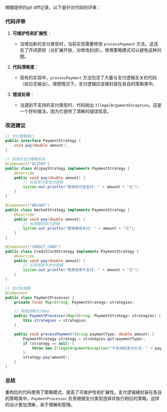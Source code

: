 根据提供的git diff记录，以下是针对代码的评审：

### 代码评审

1. **可维护性和扩展性**：
   - 当增加新的支付类型时，当前实现需要修改 `processPayment` 方法，这违反了开闭原则（对扩展开放，对修改封闭）。使用策略模式可以避免这种问题。

2. **代码清晰度**：
   - 现有的实现中，`processPayment` 方法包含了大量与支付逻辑无关的代码（如日志输出）。理想情况下，支付逻辑应该被封装在各自的策略类中。

3. **错误处理**：
   - 当遇到不支持的支付类型时，代码抛出 `IllegalArgumentException`。这是一个好的做法，因为它提供了清晰的错误信息。

### 改进建议

```java
// 支付策略接口
public interface PaymentStrategy {
    void pay(double amount);
}

// 具体的支付策略实现
@Component("ALIPAY")
public class AlipayStrategy implements PaymentStrategy {
    @Override
    public void pay(double amount) {
        // 实现支付宝支付逻辑
        System.out.println("使用支付宝支付: " + amount + "元");
    }
}

@Component("WECHAT")
public class WechatStrategy implements PaymentStrategy {
    @Override
    public void pay(double amount) {
        // 实现微信支付逻辑
        System.out.println("使用微信支付: " + amount + "元");
    }
}

@Component("CREDIT_CARD")
public class CreditCardStrategy implements PaymentStrategy {
    @Override
    public void pay(double amount) {
        // 实现信用卡支付逻辑
        System.out.println("使用信用卡支付: " + amount + "元");
    }
}

// 支付处理器
@Component
public class PaymentProcessor {
    private final Map<String, PaymentStrategy> strategies;

    // 构造函数注入Map
    public PaymentProcessor(Map<String, PaymentStrategy> strategies) {
        this.strategies = strategies;
    }

    public void processPayment(String paymentType, double amount) {
        PaymentStrategy strategy = strategies.get(paymentType);
        if (strategy == null) {
            throw new IllegalArgumentException("不支持的支付方式: " + paymentType);
        }
        strategy.pay(amount);
    }
}
```

### 总结

重构后的代码使用了策略模式，提高了可维护性和扩展性。支付逻辑被封装在各自的策略类中，`PaymentProcessor` 负责根据支付类型选择并执行相应的策略。这样的设计更加清晰，易于理解和管理。
